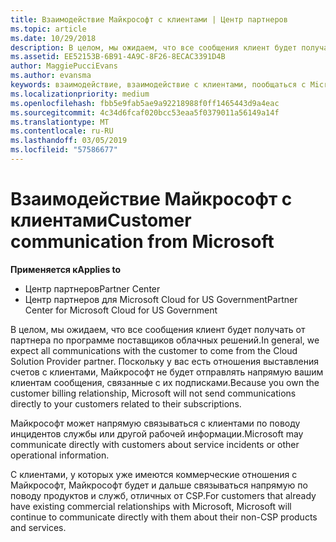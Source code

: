 ```yaml
---
title: Взаимодействие Майкрософт с клиентами | Центр партнеров
ms.topic: article
ms.date: 10/29/2018
description: В целом, мы ожидаем, что все сообщения клиент будет получать от партнера по программе поставщиков облачных решений.
ms.assetid: EE52153B-6B91-4A9C-8F26-8ECAC3391D4B
author: MaggiePucciEvans
ms.author: evansma
keywords: взаимодействие, взаимодействие с клиентами, пообщаться с Microsoft
ms.localizationpriority: medium
ms.openlocfilehash: fbb5e9fab5ae9a92218988f0ff1465443d9a4eac
ms.sourcegitcommit: 4c34d6fcaf020bcc53eaa5f0379011a56149a14f
ms.translationtype: MT
ms.contentlocale: ru-RU
ms.lasthandoff: 03/05/2019
ms.locfileid: "57586677"
---
```

# <a name="customer-communication-from-microsoft"></a><span data-ttu-id="3b56f-104">Взаимодействие Майкрософт с клиентами</span><span class="sxs-lookup"><span data-stu-id="3b56f-104">Customer communication from Microsoft</span></span>

<span data-ttu-id="3b56f-105">**Применяется к**</span><span class="sxs-lookup"><span data-stu-id="3b56f-105">**Applies to**</span></span>

-  <span data-ttu-id="3b56f-106">Центр партнеров</span><span class="sxs-lookup"><span data-stu-id="3b56f-106">Partner Center</span></span>
-  <span data-ttu-id="3b56f-107">Центр партнеров для Microsoft Cloud for US Government</span><span class="sxs-lookup"><span data-stu-id="3b56f-107">Partner Center for Microsoft Cloud for US Government</span></span>


<span data-ttu-id="3b56f-108">В целом, мы ожидаем, что все сообщения клиент будет получать от партнера по программе поставщиков облачных решений.</span><span class="sxs-lookup"><span data-stu-id="3b56f-108">In general, we expect all communications with the customer to come from the Cloud Solution Provider partner.</span></span> <span data-ttu-id="3b56f-109">Поскольку у вас есть отношения выставления счетов с клиентами, Майкрософт не будет отправлять напрямую вашим клиентам сообщения, связанные с их подписками.</span><span class="sxs-lookup"><span data-stu-id="3b56f-109">Because you own the customer billing relationship, Microsoft will not send communications directly to your customers related to their subscriptions.</span></span>

<span data-ttu-id="3b56f-110">Майкрософт может напрямую связываться с клиентами по поводу инцидентов службы или другой рабочей информации.</span><span class="sxs-lookup"><span data-stu-id="3b56f-110">Microsoft may communicate directly with customers about service incidents or other operational information.</span></span>

<span data-ttu-id="3b56f-111">С клиентами, у которых уже имеются коммерческие отношения с Майкрософт, Майкрософт будет и дальше связываться напрямую по поводу продуктов и служб, отличных от CSP.</span><span class="sxs-lookup"><span data-stu-id="3b56f-111">For customers that already have existing commercial relationships with Microsoft, Microsoft will continue to communicate directly with them about their non-CSP products and services.</span></span>

 

 



